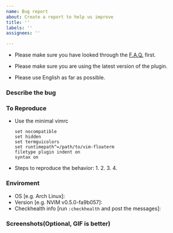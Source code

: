 ```yaml
---
name: Bug report
about: Create a report to help us improve
title: ''
labels: ''
assignees: ''

---
```


- Please make sure you have looked through the [F.A.Q.](https://github.com/voldikss/vim-floaterm/#faq) first.

- Please make sure you are using the latest version of the plugin.

- Please use English as far as possible.

### Describe the bug


### To Reproduce

- Use the minimal vimrc

  ```vim
  set nocompatible
  set hidden
  set termguicolors
  set runtimepath^=/path/to/vim-floaterm
  filetype plugin indent on
  syntax on
  ```

- Steps to reproduce the behavior:
  1.
  2.
  3.
  4.

### Enviroment
 - OS [e.g. Arch Linux]:
 - Version [e.g. NVIM v0.5.0-fa9b057]:
 - Checkhealth info [run `:checkhealth` and post the messages]:

### Screenshots(Optional, GIF is better)
